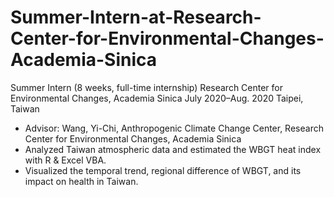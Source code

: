 # Summer-Intern-at-Research-Center-for-Environmental-Changes-Academia-Sinica

Summer Intern (8 weeks, full-time internship)
Research Center for Environmental Changes, Academia Sinica
July 2020–Aug. 2020
Taipei, Taiwan

- Advisor: Wang, Yi-Chi, Anthropogenic Climate Change Center, Research Center for Environmental Changes, Academia Sinica
- Analyzed Taiwan atmospheric data and estimated the WBGT heat index with R & Excel VBA.
- Visualized the temporal trend, regional difference of WBGT, and its impact on health in Taiwan.

